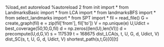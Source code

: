 %load_ext autoreload
%autoreload 2
from init import *
from LandmarksBasic import *
from LCA import *
from landmarksBFS import *
from select_landmarks import *
from SPT import *
fil = read_file()
G = create_graph(fil)
e = zip(fil['from'], fil['to'])
V = np.unique(e)
U,Udict = best_coverage(50,10,G,fil)
d = np.zeros((len(U),len(V)))
d = precompute(U,d,G,V)
s = 117539
t = 168675
dist_LCA(s, t, U, G, d, Udict, V)
dist_SC(s, t, U, G, d, Udict, V)
shortest_path(s,t,G)[0][t]

